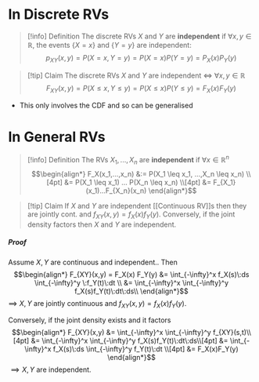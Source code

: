 
# In Discrete RVs

>[!info] Definition
>The discrete RVs $X$ and $Y$ are **independent** if $\forall x,y\in \mathbb{R}$, the events $\{X=x\}$ and $\{Y=y\}$ are independent:
$$p_{XY}(x,y) = P(X=x,Y=y) = P(X=x) P(Y=y)  =P_X(x)P_Y(y)$$

>[!tip] Claim 
>The discrete RVs $X$ and $Y$ are independent $\iff$ $\forall x,y \in \mathbb{R}$
>$$F_{XY}(x,y) = P(X\leq x, Y \leq y) = P(X\leq x)P(Y\leq y) = F_X(x)F_Y(y)$$
- This only involves the CDF and so can be generalised

# In General RVs

>[!info] Definition
>The RVs $X_1,...,X_n$ are **independent** if $\forall x \in \mathbb{R}^n$
>$$\begin{align*}
>F_X(x_1,...,x_n) &:= P(X_1 \leq x_1, ...,X_n \leq x_n) \\[4pt]
>&= P(X_1 \leq x_1) ... P(X_n \leq x_n) \\[4pt]
&= F_{X_1}(x_1)...F_{X_n}(x_n)
\end{align*}$$

>[!tip] Claim
>If $X$ and $Y$ are independent [[Continuous RV]]s then they are jointly cont. and $f_{XY}(x,y) = f_X(x)f_Y(y)$. Conversely, if the joint density factors then $X$ and $Y$ are independent.

##### Proof
Assume $X,Y$ are continuous and independent.. Then
$$\begin{align*}
F_{XY}(x,y) = F_X(x) F_Y(y) &= \int_{-\infty}^x f_X(s)\:ds \int_{-\infty}^y \:f_Y(t)\:dt \\
&= \int_{-\infty}^x \int_{-\infty}^y f_X(s)f_Y(t)\:dt\:ds\\
\end{align*}$$
$\implies$ $X,Y$ are jointly continuous and $f_{XY}(x,y) = f_X(x)f_Y(y)$.

Conversely, if the joint density exists and it factors  
$$\begin{align*}
F_{XY}(x,y) &= \int_{-\infty}^x \int_{-\infty}^y f_{XY}(s,t)\\[4pt]
&= \int_{-\infty}^x \int_{-\infty}^y f_X(s)f_Y(t)\:dt\:ds\\[4pt]
&= \int_{-\infty}^x f_X(s)\:ds \int_{-\infty}^y f_Y(t)\:dt \\[4pt]
&= F_X(x)F_Y(y)
\end{align*}$$
$\implies X,Y$ are independent.